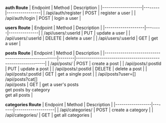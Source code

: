 **auth Route**
| Endpoint | Method | Description |
|--------------------|--------|-----------------|
| /api/auth/register | POST | register a user |
| /api/auth/login | POST | login a user |

**users Route**
| Endpoint | Method | Description |
|--------------------|--------|---------------|
| /api/users/:userId | PUT | update a user |
| /api/users/:userId | DELETE | delete a user |
| /api/users/:userId | GET | get a user |

**posts Route**
| Endpoint | Method | Description |
|------------------------------------------------------|--------|--------------------------------------------------------------|
| /api/posts/ | POST | create a post |
| /api/posts/:postId | PUT | update a post |
| /api/posts/:postId | DELETE | delete a post |
| /api/posts/:postId | GET | get a single post |
| /api/posts?user=[]<br>/api/posts?cat[]<br>/api/posts | GET | get a user's posts<br>get posts by category<br>get all posts |

**categories Route**
| Endpoint | Method | Description |
|------------------|--------|--------------------|
| /api/categories/ | POST | create a category |
| /api/categories/ | GET | get all categories |
